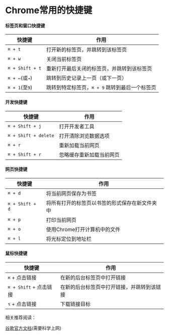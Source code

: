 # Chrome常用的快捷键

#### 标签页和窗口快捷键

快捷键          | 作用
----------------|----------------------------
`⌘ + t`         | 打开新的标签页，并跳转到该标签页
`⌘ + w`         | 关闭当前标签页
`⌘ + Shift + t` | 重新打开最后关闭的标签页，并跳转到该标签页
`⌘ + ←`(或`→`)  | 跳转到历史记录上一页（或下一页）
`⌘ + 1`(至`9`)  | 跳转到特定标签页，`⌘ + 9` 跳转到最后一个标签页

#### 开发快捷键

快捷键               | 作用
---------------------|-------------
`⌘ + Shift + j`      | 打开开发者工具
`⌘ + Shift + delete` | 打开清除浏览数据选项
`⌘ + r`              | 重新加载当前网页
`⌘ + Shift + r`      | 忽略缓存重新加载当前网页


#### 网页快捷键

快捷键          | 作用
----------------|------------------------
`⌘ + d`         | 将当前网页保存为书签
`⌘ + Shift + d` | 将所有打开的标签页以书签的形式保存在新文件夹中
`⌘ + p`         | 打印当前网页
`⌘ + o`         | 使用Chrome打开计算机中的文件
`⌘ + l`         | 将光标定位到地址栏

#### 鼠标快捷键

快捷键                 | 作用
--------------------|----------------------
`⌘` + 点击链接         | 在新的后台标签页中打开链接
`⌘ + Shift` + 点击链接 | 在新的后台标签页中打开链接，并跳转到该链接
`⌥` + 点击链接         | 下载链接目标


相关推荐阅读：

[谷歌官方文档](https://support.google.com/chrome/answer/157179?hl=zh-Hans&topic=25799&ctx=topic)(需要科学上网)